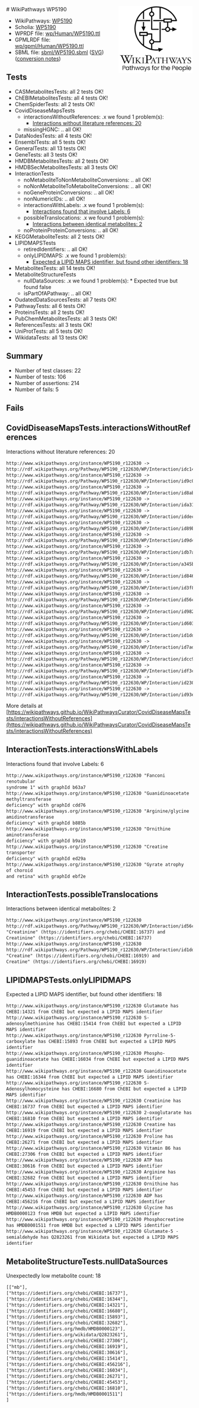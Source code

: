 <img style="float: right; width: 200px" src="../logo.png" />
# WikiPathways WP5190

* WikiPathways: [WP5190](https://identifiers.org/wikipathways:WP5190)
* Scholia: [WP5190](https://scholia.toolforge.org/wikipathways/WP5190)
* WPRDF file: [wp/Human/WP5190.ttl](../wp/Human/WP5190.ttl)
* GPMLRDF file: [wp/gpml/Human/WP5190.ttl](../wp/gpml/Human/WP5190.ttl)
* SBML file: [sbml/WP5190.sbml](../sbml/WP5190.sbml) ([SVG](../sbml/WP5190.svg)) ([conversion notes](../sbml/WP5190.txt))

## Tests
* CASMetabolitesTests: all 2 tests OK!
* ChEBIMetabolitesTests: all 4 tests OK!
* ChemSpiderTests: all 2 tests OK!
* CovidDiseaseMapsTests
    * interactionsWithoutReferences: .x we found 1 problem(s):
        * [Interactions without literature references: 20](#9701cd00)
    * missingHGNC: .. all OK!
* DataNodesTests: all 4 tests OK!
* EnsemblTests: all 5 tests OK!
* GeneralTests: all 13 tests OK!
* GeneTests: all 3 tests OK!
* HMDBMetabolitesTests: all 2 tests OK!
* HMDBSecMetabolitesTests: all 3 tests OK!
* InteractionTests
    * noMetaboliteToNonMetaboliteConversions: .. all OK!
    * noNonMetaboliteToMetaboliteConversions: .. all OK!
    * noGeneProteinConversions: .. all OK!
    * nonNumericIDs: .. all OK!
    * interactionsWithLabels: .x we found 1 problem(s):
        * [Interactions found that involve Labels: 6](#630d267d)
    * possibleTranslocations: .x we found 1 problem(s):
        * [Interactions between identical metabolites: 2](#d59038c5)
    * noProteinProteinConversions: .. all OK!
* KEGGMetaboliteTests: all 2 tests OK!
* LIPIDMAPSTests
    * retiredIdentifiers: .. all OK!
    * onlyLIPIDMAPS: .x we found 1 problem(s):
        * [Expected a LIPID MAPS identifier, but found other identifiers: 18](#d0bfb680)
* MetabolitesTests: all 14 tests OK!
* MetaboliteStructureTests
    * nullDataSources: .x we found 1 problem(s):
            * Expected true but found false
    * isPartOfAPathway: .. all OK!
* OudatedDataSourcesTests: all 7 tests OK!
* PathwayTests: all 6 tests OK!
* ProteinsTests: all 2 tests OK!
* PubChemMetabolitesTests: all 3 tests OK!
* ReferencesTests: all 3 tests OK!
* UniProtTests: all 5 tests OK!
* WikidataTests: all 13 tests OK!


## Summary

* Number of test classes: 22
* Number of tests: 106
* Number of assertions: 214
* Number of fails: 5

## Fails

<a name="9701cd00" />

## CovidDiseaseMapsTests.interactionsWithoutReferences

Interactions without literature references: 20
```
http://www.wikipathways.org/instance/WP5190_r122630 -> http://rdf.wikipathways.org/Pathway/WP5190_r122630/WP/Interaction/idc14f6d1c
http://www.wikipathways.org/instance/WP5190_r122630 -> http://rdf.wikipathways.org/Pathway/WP5190_r122630/WP/Interaction/id9c034d15
http://www.wikipathways.org/instance/WP5190_r122630 -> http://rdf.wikipathways.org/Pathway/WP5190_r122630/WP/Interaction/id8abb5da7
http://www.wikipathways.org/instance/WP5190_r122630 -> http://rdf.wikipathways.org/Pathway/WP5190_r122630/WP/Interaction/ida310b703
http://www.wikipathways.org/instance/WP5190_r122630 -> http://rdf.wikipathways.org/Pathway/WP5190_r122630/WP/Interaction/iddec9a9d8
http://www.wikipathways.org/instance/WP5190_r122630 -> http://rdf.wikipathways.org/Pathway/WP5190_r122630/WP/Interaction/id89b46eb
http://www.wikipathways.org/instance/WP5190_r122630 -> http://rdf.wikipathways.org/Pathway/WP5190_r122630/WP/Interaction/id9d46e388
http://www.wikipathways.org/instance/WP5190_r122630 -> http://rdf.wikipathways.org/Pathway/WP5190_r122630/WP/Interaction/idb7a75c98
http://www.wikipathways.org/instance/WP5190_r122630 -> http://rdf.wikipathways.org/Pathway/WP5190_r122630/WP/Interaction/a345b
http://www.wikipathways.org/instance/WP5190_r122630 -> http://rdf.wikipathways.org/Pathway/WP5190_r122630/WP/Interaction/id846dcdb6
http://www.wikipathways.org/instance/WP5190_r122630 -> http://rdf.wikipathways.org/Pathway/WP5190_r122630/WP/Interaction/id3f81ecfb
http://www.wikipathways.org/instance/WP5190_r122630 -> http://rdf.wikipathways.org/Pathway/WP5190_r122630/WP/Interaction/id56c64cc3
http://www.wikipathways.org/instance/WP5190_r122630 -> http://rdf.wikipathways.org/Pathway/WP5190_r122630/WP/Interaction/id982f77b6
http://www.wikipathways.org/instance/WP5190_r122630 -> http://rdf.wikipathways.org/Pathway/WP5190_r122630/WP/Interaction/id603dd1f2
http://www.wikipathways.org/instance/WP5190_r122630 -> http://rdf.wikipathways.org/Pathway/WP5190_r122630/WP/Interaction/id1dd22822
http://www.wikipathways.org/instance/WP5190_r122630 -> http://rdf.wikipathways.org/Pathway/WP5190_r122630/WP/Interaction/id7ad21c75
http://www.wikipathways.org/instance/WP5190_r122630 -> http://rdf.wikipathways.org/Pathway/WP5190_r122630/WP/Interaction/idcc97cf8c
http://www.wikipathways.org/instance/WP5190_r122630 -> http://rdf.wikipathways.org/Pathway/WP5190_r122630/WP/Interaction/idf3ccbb69
http://www.wikipathways.org/instance/WP5190_r122630 -> http://rdf.wikipathways.org/Pathway/WP5190_r122630/WP/Interaction/id23097da8
http://www.wikipathways.org/instance/WP5190_r122630 -> http://rdf.wikipathways.org/Pathway/WP5190_r122630/WP/Interaction/id93e422e6
```

More details at [https://wikipathways.github.io/WikiPathwaysCurator/CovidDiseaseMapsTests/interactionsWithoutReferences](https://wikipathways.github.io/WikiPathwaysCurator/CovidDiseaseMapsTests/interactionsWithoutReferences)

<a name="630d267d" />

## InteractionTests.interactionsWithLabels

Interactions found that involve Labels: 6
```
http://www.wikipathways.org/instance/WP5190_r122630 "Fanconi 
renotubular 
syndrome 1" with graphId b63a7
http://www.wikipathways.org/instance/WP5190_r122630 "Guanidinoacetate 
methyltransferase 
deficiency" with graphId cdd76
http://www.wikipathways.org/instance/WP5190_r122630 "Arginine/glycine
amidinotransferase
deficiency" with graphId b885b
http://www.wikipathways.org/instance/WP5190_r122630 "Ornithine 
aminotransferase 
deficiency" with graphId b9a19
http://www.wikipathways.org/instance/WP5190_r122630 "Creatine
transporter
deficiency" with graphId ed29a
http://www.wikipathways.org/instance/WP5190_r122630 "Gyrate atrophy 
of choroid 
and retina" with graphId ebf2e
```

<a name="d59038c5" />

## InteractionTests.possibleTranslocations

Interactions between identical metabolites: 2
```
http://www.wikipathways.org/instance/WP5190_r122630 http://rdf.wikipathways.org/Pathway/WP5190_r122630/WP/Interaction/id56c64cc3 "Creatinine" (https://identifiers.org/chebi/CHEBI:16737) and 
Creatinine" (https://identifiers.org/chebi/CHEBI:16737)
http://www.wikipathways.org/instance/WP5190_r122630 http://rdf.wikipathways.org/Pathway/WP5190_r122630/WP/Interaction/id1dd22822 "Creatine" (https://identifiers.org/chebi/CHEBI:16919) and 
Creatine" (https://identifiers.org/chebi/CHEBI:16919)
```

<a name="d0bfb680" />

## LIPIDMAPSTests.onlyLIPIDMAPS

Expected a LIPID MAPS identifier, but found other identifiers: 18
```
http://www.wikipathways.org/instance/WP5190_r122630 Glutamate has CHEBI:14321 from ChEBI but expected a LIPID MAPS identifier
http://www.wikipathways.org/instance/WP5190_r122630 S-adenosylmethionine has CHEBI:15414 from ChEBI but expected a LIPID MAPS identifier
http://www.wikipathways.org/instance/WP5190_r122630 Pyrroline-5-carboxylate has CHEBI:15893 from ChEBI but expected a LIPID MAPS identifier
http://www.wikipathways.org/instance/WP5190_r122630 Phospho- guanidinoacetate has CHEBI:16034 from ChEBI but expected a LIPID MAPS identifier
http://www.wikipathways.org/instance/WP5190_r122630 Guanidinoacetate has CHEBI:16344 from ChEBI but expected a LIPID MAPS identifier
http://www.wikipathways.org/instance/WP5190_r122630 S-Adenosylhomocysteine has CHEBI:16680 from ChEBI but expected a LIPID MAPS identifier
http://www.wikipathways.org/instance/WP5190_r122630 Creatinine has CHEBI:16737 from ChEBI but expected a LIPID MAPS identifier
http://www.wikipathways.org/instance/WP5190_r122630 2-oxoglutarate has CHEBI:16810 from ChEBI but expected a LIPID MAPS identifier
http://www.wikipathways.org/instance/WP5190_r122630 Creatine has CHEBI:16919 from ChEBI but expected a LIPID MAPS identifier
http://www.wikipathways.org/instance/WP5190_r122630 Proline has CHEBI:26271 from ChEBI but expected a LIPID MAPS identifier
http://www.wikipathways.org/instance/WP5190_r122630 Vitamin B6 has CHEBI:27306 from ChEBI but expected a LIPID MAPS identifier
http://www.wikipathways.org/instance/WP5190_r122630 ATP has CHEBI:30616 from ChEBI but expected a LIPID MAPS identifier
http://www.wikipathways.org/instance/WP5190_r122630 Arginine has CHEBI:32682 from ChEBI but expected a LIPID MAPS identifier
http://www.wikipathways.org/instance/WP5190_r122630 Ornithine has CHEBI:45453 from ChEBI but expected a LIPID MAPS identifier
http://www.wikipathways.org/instance/WP5190_r122630 ADP has CHEBI:456216 from ChEBI but expected a LIPID MAPS identifier
http://www.wikipathways.org/instance/WP5190_r122630 Glycine has HMDB0000123 from HMDB but expected a LIPID MAPS identifier
http://www.wikipathways.org/instance/WP5190_r122630 Phosphocreatine has HMDB0001511 from HMDB but expected a LIPID MAPS identifier
http://www.wikipathways.org/instance/WP5190_r122630 Glutamate-5 -semialdehyde has Q2823261 from Wikidata but expected a LIPID MAPS identifier
```

<a name="91904191" />

## MetaboliteStructureTests.nullDataSources

Unexpectedly low metabolite count: 18
```
[["mb"],
["https://identifiers.org/chebi/CHEBI:16737"],
["https://identifiers.org/chebi/CHEBI:16344"],
["https://identifiers.org/chebi/CHEBI:14321"],
["https://identifiers.org/chebi/CHEBI:16680"],
["https://identifiers.org/chebi/CHEBI:15893"],
["https://identifiers.org/chebi/CHEBI:32682"],
["https://identifiers.org/hmdb/HMDB0000123"],
["https://identifiers.org/wikidata/Q2823261"],
["https://identifiers.org/chebi/CHEBI:27306"],
["https://identifiers.org/chebi/CHEBI:16919"],
["https://identifiers.org/chebi/CHEBI:30616"],
["https://identifiers.org/chebi/CHEBI:15414"],
["https://identifiers.org/chebi/CHEBI:456216"],
["https://identifiers.org/chebi/CHEBI:16034"],
["https://identifiers.org/chebi/CHEBI:26271"],
["https://identifiers.org/chebi/CHEBI:45453"],
["https://identifiers.org/chebi/CHEBI:16810"],
["https://identifiers.org/hmdb/HMDB0001511"]
]
```

